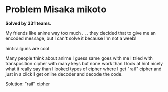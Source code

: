 Problem Misaka mikoto
=======
**Solved by 331 teams.**

My friends like anime way too much . . . they decided that to give me an encoded message, but I can't solve it because I'm not a weeb!

hint:railguns are cool

Many people think about anime I guess same goes with me I tried with transposition cipher with many keys but none work than I look at hint nicely what it really say than I looked types of cipher where I get "rail" cipher and just in a click I get online decoder and decode the code. 


Solution: "rail" cipher